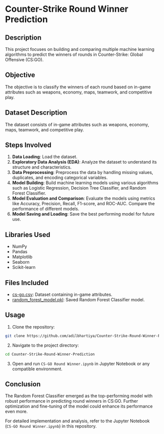 # Counter-Strike Round Winner Prediction

## Description

This project focuses on building and comparing multiple machine learning algorithms to predict the winners of rounds in Counter-Strike: Global Offensive (CS:GO).

## Objective

The objective is to classify the winners of each round based on in-game attributes such as weapons, economy, maps, teamwork, and competitive play.

## Dataset Description

The dataset consists of in-game attributes such as weapons, economy, maps, teamwork, and competitive play.

## Steps Involved

1. **Data Loading**: Load the dataset.
2. **Exploratory Data Analysis (EDA)**: Analyze the dataset to understand its structure and characteristics.
3. **Data Preprocessing**: Preprocess the data by handling missing values, duplicates, and encoding categorical variables.
4. **Model Building**: Build machine learning models using various algorithms such as Logistic Regression, Decision Tree Classifier, and Random Forest Classifier.
5. **Model Evaluation and Comparison**: Evaluate the models using metrics like Accuracy, Precision, Recall, F1-score, and ROC-AUC. Compare the performance of different models.
6. **Model Saving and Loading**: Save the best performing model for future use.

## Libraries Used

- NumPy
- Pandas
- Matplotlib
- Seaborn
- Scikit-learn

## Files Included

- [cs-go.csv](https://drive.google.com/file/d/1hv3ui6xtPM_hDyVwwm1OaOH-cq9bLyJ3/view?usp=drive_link): Dataset containing in-game attributes.
- [random_forest_model.pkl](https://drive.google.com/file/d/1HEy7gEwStU3p1X3c1fIs78g-7jFNgMjD/view?usp=drive_link): Saved Random Forest Classifier model.

## Usage

1. Clone the repository:
``` bash
git clone https://github.com/adilbhartiya/Counter-Strike-Round-Winner-Prediction.git
```
2. Navigate to the project directory:
``` bash
cd Counter-Strike-Round-Winner-Prediction
```
3. Open and run `CS-GO Round Winner.ipynb` in Jupyter Notebook or any compatible environment.

## Conclusion

The Random Forest Classifier emerged as the top-performing model with robust performance in predicting round winners in CS:GO. Further optimization and fine-tuning of the model could enhance its performance even more.

For detailed implementation and analysis, refer to the Jupyter Notebook (`CS-GO Round Winner.ipynb`) in this repository.

